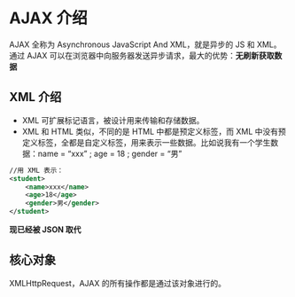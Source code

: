 # AJAX 介绍

AJAX 全称为 Asynchronous JavaScript And XML，就是异步的 JS 和 XML。
通过 AJAX 可以在浏览器中向服务器发送异步请求，最大的优势：**无刷新获取数据**

## XML 介绍

-   XML 可扩展标记语言，被设计用来传输和存储数据。
-   XML 和 HTML 类似，不同的是 HTML 中都是预定义标签，而 XML 中没有预定义标签，全都是自定义标签，用来表示一些数据。比如说我有一个学生数据：name = “xxx” ; age = 18 ; gender = “男”

```xml
//用 XML 表示：
<student>
	<name>xxx</name>
	<age>18</age>
	<gender>男</gender>
</student>
```

**现已经被 JSON 取代**

## 核心对象

XMLHttpRequest，AJAX 的所有操作都是通过该对象进行的。
